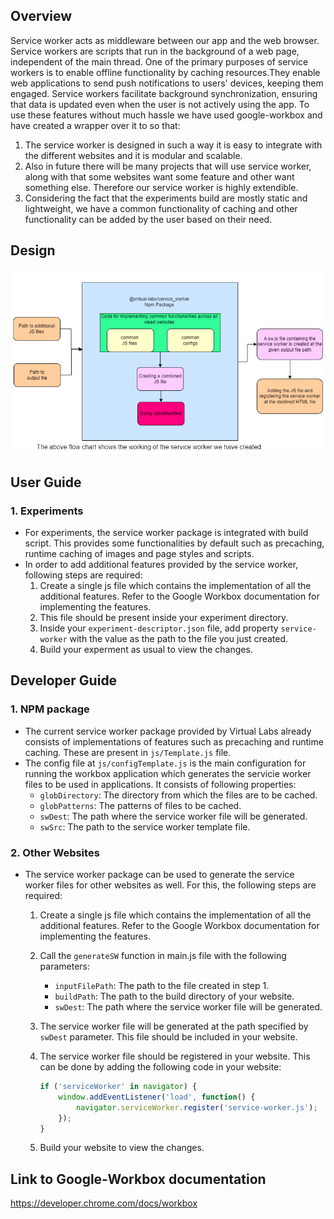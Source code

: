 ## Overview
Service worker acts as middleware between our app and the web browser. Service workers are scripts that run in the background of a web page, independent of the main thread. One of the primary purposes of service workers is to enable offline functionality by caching resources.They enable web applications to send push notifications to users' devices, keeping them engaged. Service workers facilitate background synchronization, ensuring that data is updated even when the user is not actively using the app. To use these features without much hassle we have used google-workbox and have created a wrapper over it to so that:
1. The service worker is designed in such a way it is easy to integrate with the different websites and it is modular and scalable.
2. Also in future there will be many projects that will use service worker, along with that some websites want some feature and other want something else. Therefore our service worker is highly extendible.
3. Considering the fact that the experiments build are mostly static and lightweight, we have a common functionality of caching and other functionality can be added by the user based on their need.
## Design
<img src="./design.png">


## User Guide
### 1. Experiments
- For experiments, the service worker package is integrated with build script. This provides some functionalities by default such as precaching, runtime caching of images and page styles and scripts.
- In order to add additional features provided by the service worker, following steps are required:
	1. Create a single js file which contains the implementation of all the additional features. Refer to the Google Workbox documentation for implementing the features.
	2. This file should be present inside your experiment directory.
	3. Inside your `experiment-descriptor.json` file, add property `service-worker` with the value as the path to the file you just created.
	4. Build your experment as usual to view the changes.

## Developer Guide
### 1. NPM package
- The current service worker package provided by Virtual Labs already consists of implementations of features such as precaching and runtime caching. These are present in `js/Template.js` file.
- The config file at `js/configTemplate.js` is the main configuration for running the workbox application which generates the servicie worker files to be used in applications. It consists of following properties:
    - `globDirectory`: The directory from which the files are to be cached.
	- `globPatterns`: The patterns of files to be cached.
	- `swDest`: The path where the service worker file will be generated.
	- `swSrc`: The path to the service worker template file.

### 2. Other Websites
- The service worker package can be used to generate the service worker files for other websites as well. For this, the following steps are required:
    1. Create a single js file which contains the implementation of all the additional features. Refer to the Google Workbox documentation for implementing the features.
    2. Call the `generateSW` function in main.js file with the following parameters:
        - `inputFilePath`: The path to the file created in step 1.
        - `buildPath`: The path to the build directory of your website.
        - `swDest`: The path where the service worker file will be generated.
    4. The service worker file will be generated at the path specified by `swDest` parameter. This file should be included in your website.
    5. The service worker file should be registered in your website. This can be done by adding the following code in your website:
        ```javascript
        if ('serviceWorker' in navigator) {
            window.addEventListener('load', function() {
                navigator.serviceWorker.register('service-worker.js');
            });
        }
        ```
        
    6. Build your website to view the changes.

## Link to Google-Workbox documentation
https://developer.chrome.com/docs/workbox